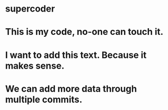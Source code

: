 # supercoder
# This is my code, no-one can touch it.

# I want to add this text. Because it makes sense.
# We can add more data through multiple commits.
